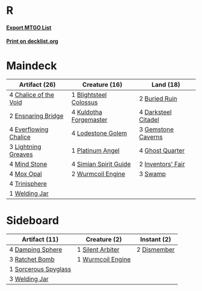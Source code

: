 # R

#### [Export MTGO List](../collection/R/R.txt)
#### [Print on decklist.org](http://decklist.org/?deckmain=1%09Blightsteel%20Colossus%0A2%09Buried%20Ruin%0A4%09Chalice%20of%20the%20Void%0A4%09Darksteel%20Citadel%0A2%09Ensnaring%20Bridge%0A4%09Everflowing%20Chalice%0A3%09Gemstone%20Caverns%0A4%09Ghost%20Quarter%0A2%09Inventors'%20Fair%0A4%09Kuldotha%20Forgemaster%0A3%09Lightning%20Greaves%0A4%09Lodestone%20Golem%0A4%09Mind%20Stone%0A4%09Mox%20Opal%0A1%09Platinum%20Angel%0A4%09Simian%20Spirit%20Guide%0A3%09Swamp%0A4%09Trinisphere%0A1%09Welding%20Jar%0A2%09Wurmcoil%20Engine&deckside=4%09Damping%20Sphere%0A2%09Dismember%0A3%09Ratchet%20Bomb%0A1%09Silent%20Arbiter%0A1%09Sorcerous%20Spyglass%0A3%09Welding%20Jar%0A1%09Wurmcoil%20Engine)
# Maindeck

|                                         Artifact (26)                                          |                                          Creature (16)                                          |                                          Land (18)                                           |
|------------------------------------------------------------------------------------------------|-------------------------------------------------------------------------------------------------|----------------------------------------------------------------------------------------------|
|4 [Chalice of the Void](http://gatherer.wizards.com/Pages/Card/Details.aspx?multiverseid=442211)|1 [Blightsteel Colossus](http://gatherer.wizards.com/Pages/Card/Details.aspx?multiverseid=221563)|2 [Buried Ruin](http://gatherer.wizards.com/Pages/Card/Details.aspx?multiverseid=389453)      |
|2 [Ensnaring Bridge](http://gatherer.wizards.com/Pages/Card/Details.aspx?multiverseid=15866)    |4 [Kuldotha Forgemaster](http://gatherer.wizards.com/Pages/Card/Details.aspx?multiverseid=215098)|4 [Darksteel Citadel](http://gatherer.wizards.com/Pages/Card/Details.aspx?multiverseid=389479)|
|4 [Everflowing Chalice](http://gatherer.wizards.com/Pages/Card/Details.aspx?multiverseid=220534)|4 [Lodestone Golem](http://gatherer.wizards.com/Pages/Card/Details.aspx?multiverseid=220536)     |3 [Gemstone Caverns](http://gatherer.wizards.com/Pages/Card/Details.aspx?multiverseid=122094) |
|3 [Lightning Greaves](http://gatherer.wizards.com/Pages/Card/Details.aspx?multiverseid=220528)  |1 [Platinum Angel](http://gatherer.wizards.com/Pages/Card/Details.aspx?multiverseid=106537)      |4 [Ghost Quarter](http://gatherer.wizards.com/Pages/Card/Details.aspx?multiverseid=389534)    |
|4 [Mind Stone](http://gatherer.wizards.com/Pages/Card/Details.aspx?multiverseid=135280)         |4 [Simian Spirit Guide](http://gatherer.wizards.com/Pages/Card/Details.aspx?multiverseid=442137) |2 [Inventors' Fair](http://gatherer.wizards.com/Pages/Card/Details.aspx?multiverseid=417820)  |
|4 [Mox Opal](http://gatherer.wizards.com/Pages/Card/Details.aspx?multiverseid=397719)           |2 [Wurmcoil Engine](http://gatherer.wizards.com/Pages/Card/Details.aspx?multiverseid=389756)     |3 [Swamp](http://gatherer.wizards.com/Pages/Card/Details.aspx?multiverseid=439858)            |
|4 [Trinisphere](http://gatherer.wizards.com/Pages/Card/Details.aspx?multiverseid=43545)         |                                                                                                 |                                                                                              |
|1 [Welding Jar](http://gatherer.wizards.com/Pages/Card/Details.aspx?multiverseid=48328)         |                                                                                                 |                                                                                              |


# Sideboard

|                                         Artifact (11)                                         |                                        Creature (2)                                        |                                     Instant (2)                                      |
|-----------------------------------------------------------------------------------------------|--------------------------------------------------------------------------------------------|--------------------------------------------------------------------------------------|
|4 [Damping Sphere](http://gatherer.wizards.com/Pages/Card/Details.aspx?multiverseid=443101)    |1 [Silent Arbiter](http://gatherer.wizards.com/Pages/Card/Details.aspx?multiverseid=73598)  |2 [Dismember](http://gatherer.wizards.com/Pages/Card/Details.aspx?multiverseid=382182)|
|3 [Ratchet Bomb](http://gatherer.wizards.com/Pages/Card/Details.aspx?multiverseid=370623)      |1 [Wurmcoil Engine](http://gatherer.wizards.com/Pages/Card/Details.aspx?multiverseid=389756)|                                                                                      |
|1 [Sorcerous Spyglass](http://gatherer.wizards.com/Pages/Card/Details.aspx?multiverseid=435407)|                                                                                            |                                                                                      |
|3 [Welding Jar](http://gatherer.wizards.com/Pages/Card/Details.aspx?multiverseid=48328)        |                                                                                            |                                                                                      |

